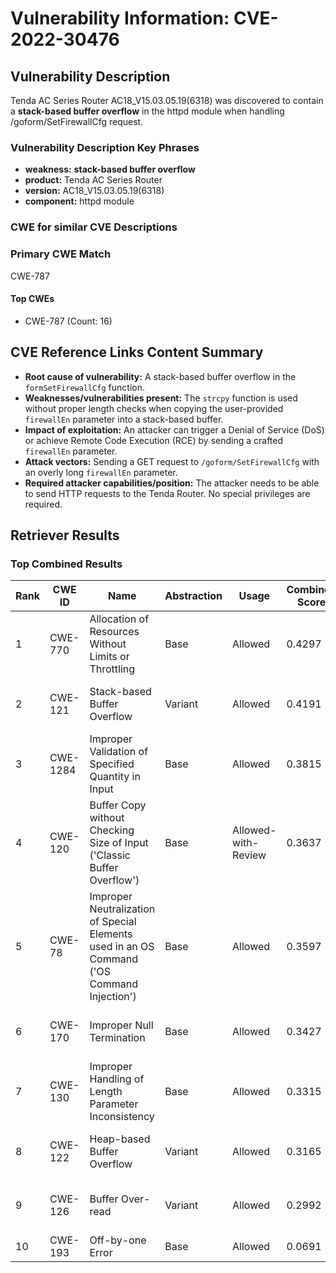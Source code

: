 # Vulnerability Information: CVE-2022-30476

## Vulnerability Description
Tenda AC Series Router AC18_V15.03.05.19(6318) was discovered to contain a **stack-based buffer overflow** in the httpd module when handling /goform/SetFirewallCfg request.

### Vulnerability Description Key Phrases
- **weakness:** **stack-based buffer overflow**
- **product:** Tenda AC Series Router
- **version:** AC18_V15.03.05.19(6318)
- **component:** httpd module

### CWE for similar CVE Descriptions
### Primary CWE Match
CWE-787

#### Top CWEs
- CWE-787 (Count: 16)

## CVE Reference Links Content Summary
- **Root cause of vulnerability:** A stack-based buffer overflow in the `formSetFirewallCfg` function.
- **Weaknesses/vulnerabilities present:** The `strcpy` function is used without proper length checks when copying the user-provided `firewallEn` parameter into a stack-based buffer.
- **Impact of exploitation:** An attacker can trigger a Denial of Service (DoS) or achieve Remote Code Execution (RCE) by sending a crafted `firewallEn` parameter.
- **Attack vectors:** Sending a GET request to `/goform/SetFirewallCfg` with an overly long `firewallEn` parameter.
- **Required attacker capabilities/position:** The attacker needs to be able to send HTTP requests to the Tenda Router. No special privileges are required.

## Retriever Results

### Top Combined Results

| Rank | CWE ID | Name | Abstraction | Usage | Combined Score | Retrievers | Individual Scores |
|------|--------|------|-------------|-------|---------------|------------|-------------------|
| 1 | CWE-770 | Allocation of Resources Without Limits or Throttling | Base | Allowed | 0.4297 | sparse, graph | sparse: 0.126, graph: 1.000 |
| 2 | CWE-121 | Stack-based Buffer Overflow | Variant | Allowed | 0.4191 | dense, sparse | dense: 0.646, sparse: 0.229 |
| 3 | CWE-1284 | Improper Validation of Specified Quantity in Input | Base | Allowed | 0.3815 | sparse, graph | sparse: 0.131, graph: 0.857 |
| 4 | CWE-120 | Buffer Copy without Checking Size of Input ('Classic Buffer Overflow') | Base | Allowed-with-Review | 0.3637 | sparse, graph | sparse: 0.130, graph: 0.857 |
| 5 | CWE-78 | Improper Neutralization of Special Elements used in an OS Command ('OS Command Injection') | Base | Allowed | 0.3597 | dense, sparse | dense: 0.587, sparse: 0.115 |
| 6 | CWE-170 | Improper Null Termination | Base | Allowed | 0.3427 | sparse, graph | sparse: 0.106, graph: 0.789 |
| 7 | CWE-130 | Improper Handling of Length Parameter Inconsistency | Base | Allowed | 0.3315 | dense, sparse | dense: 0.519, sparse: 0.125 |
| 8 | CWE-122 | Heap-based Buffer Overflow | Variant | Allowed | 0.3165 | dense, sparse | dense: 0.531, sparse: 0.135 |
| 9 | CWE-126 | Buffer Over-read | Variant | Allowed | 0.2992 | dense, sparse | dense: 0.517, sparse: 0.114 |
| 10 | CWE-193 | Off-by-one Error | Base | Allowed | 0.0691 | sparse | sparse: 0.121 |

